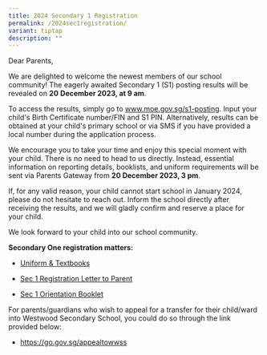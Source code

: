 ```yaml
---
title: 2024 Secondary 1 Registration
permalink: /2024sec1registration/
variant: tiptap
description: ""
---
```

<p>Dear Parents,</p><p>We are delighted to welcome the newest members of our school community! The eagerly awaited Secondary 1 (S1) posting results will be revealed on <strong>20</strong> <strong>December 2023, at 9 am</strong>.</p><p>To access the results, simply go to <a href="https://www.s1-is.moe.gov.sg/s1candidate/process/MOE_S1/CandidateViewPostingResult" rel="noopener noreferrer nofollow" target="_blank">www.moe.gov.sg/s1-posting</a>. Input your child's Birth Certificate number/FIN and S1 PIN. Alternatively, results can be obtained at your child's primary school or via SMS if you have provided a local number during the application process.</p><p>We encourage you to take your time and enjoy this special moment with your child. There is no need to head to us directly. Instead, essential information on reporting details, booklists, and uniform requirements will be sent via Parents Gateway from <strong>20 December 2023, 3 pm</strong>.</p><p>If, for any valid reason, your child cannot start school in January 2024, please do not hesitate to reach out. Inform the school directly after receiving the results, and we will gladly confirm and reserve a place for your child.</p><p>We look forward to your child into our school community.</p><p><strong>Secondary One registration matters:</strong></p><p></p><ul data-tight="true" class="tight"><li><p><a href="https://www.westwoodsec.moe.edu.sg/administration/service-providers/" rel="noopener noreferrer nofollow" target="_blank">Uniform &amp; Textbooks</a></p></li><li><p><a href="/files/2024_S1_Registration_Letter_to_Parents__PG_.pdf" rel="noopener noreferrer nofollow" target="_blank">Sec 1 Registration Letter to Parent</a></p></li><li><p><a href="/files/2024_S1_Orientation_Overview__PG_.pdf" rel="noopener noreferrer nofollow" target="_blank">Sec 1 Orientation Booklet</a></p></li></ul><p>For parents/guardians who wish to appeal for a transfer for their child/ward into Westwood Secondary School, you could do so through the link provided below:</p><ul data-tight="true" class="tight"><li><p><a href="https://go.gov.sg/appealtowwss" rel="noopener noreferrer nofollow" target="_blank">https://go.gov.sg/appealtowwss</a></p></li></ul><p></p>